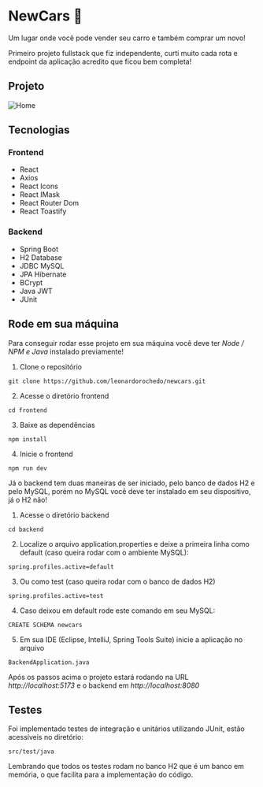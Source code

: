 # NewCars 🚗

Um lugar onde você pode vender seu carro e também comprar um novo!

Primeiro projeto fullstack que fiz independente, curti muito cada rota e endpoint da aplicação acredito que ficou bem completa!

## Projeto

![Home](https://user-images.githubusercontent.com/62243365/218235172-dd68a2c2-9fcb-4532-b239-89a5ea5140c6.png)

## Tecnologias

### Frontend

- React
- Axios
- React Icons
- React IMask
- React Router Dom
- React Toastify

### Backend

- Spring Boot
- H2 Database
- JDBC MySQL
- JPA Hibernate
- BCrypt
- Java JWT
- JUnit

## Rode em sua máquina

Para conseguir rodar esse projeto em sua máquina você deve ter <i>Node / NPM e Java</i> instalado previamente!

1. Clone o repositório

```
git clone https://github.com/leonardorochedo/newcars.git
```

2. Acesse o diretório frontend

```
cd frontend
```

3. Baixe as dependências

```
npm install
```

4. Inicie o frontend

```
npm run dev
```

Já o backend tem duas maneiras de ser iniciado, pelo banco de dados H2 e pelo MySQL, porém no MySQL você deve ter instalado em seu dispositivo, já o H2 não!

1. Acesse o diretório backend

```
cd backend
```

2. Localize o arquivo application.properties e deixe a primeira linha como default (caso queira rodar com o ambiente MySQL):

```
spring.profiles.active=default
```

3. Ou como test (caso queira rodar com o banco de dados H2)

```
spring.profiles.active=test
```

4. Caso deixou em default rode este comando em seu MySQL:

```
CREATE SCHEMA newcars
```

5. Em sua IDE (Eclipse, IntelliJ, Spring Tools Suite) inicie a aplicação no arquivo

```
BackendApplication.java
```

Após os passos acima o projeto estará rodando na URL *http://localhost:5173* e o backend em *http://localhost:8080*

## Testes

Foi implementado testes de integração e unitários utilizando JUnit, estão acessíveis no diretório:

```
src/test/java
```

Lembrando que todos os testes rodam no banco H2 que é um banco em memória, o que facilita para a implementação do código.
